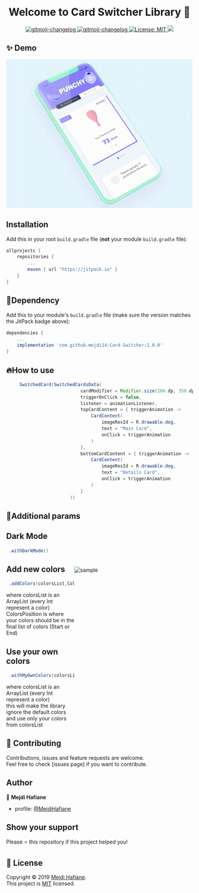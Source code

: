 <h1 align="center">Welcome to Card Switcher Library 👋</h1>

<p align="center">
  <a href="https://github.com/frinyvonnick/gitmoji-changelog">
    <img src="https://img.shields.io/badge/API-15%2B-blue.svg?style=flat" alt="gitmoji-changelog">
  </a>  <a href="https://github.com/frinyvonnick/gitmoji-changelog">
    <img src="https://jitpack.io/v/mejdi14/AndroidColorPicker.svg" alt="gitmoji-changelog">
  </a>
  </a>
	<a href="https://github.com/kefranabg/readme-md-generator/blob/master/LICENSE">
    <img alt="License: MIT" src="https://img.shields.io/badge/license-MIT-yellow.svg" target="_blank" />
  </a>
  <a href="https://codecov.io/gh/kefranabg/readme-md-generator">
    <img src="https://codecov.io/gh/kefranabg/readme-md-generator/branch/master/graph/badge.svg" />
  </a>
</p>

## ✨ Demo
<p align="center">
<img src="https://github.com/mejdi14/Card-Switcher/blob/main/app/images/demo.gif" height="400" width="550" >
	</p>


## Installation

Add this in your root `build.gradle` file (**not** your module `build.gradle` file):

```gradle
allprojects {
	repositories {
		...
		maven { url "https://jitpack.io" }
	}
}
``` 
## :hammer:Dependency

Add this to your module's `build.gradle` file (make sure the version matches the JitPack badge above):

```gradle
dependencies {
	...
	implementation 'com.github.mejdi14:Card-Switcher:1.0.0'
}
```


## :fire:How to use

``` java
     SwitchedCard(SwitchedCardsData(
                            cardModifier = Modifier.size(200.dp, 350.dp),
                            triggerOnClick = false,
                            listener = animationListener,
                            topCardContent = { triggerAnimation ->
                                CardContent(
                                    imageResId = R.drawable.dog,
                                    text = "Main Card",
                                    onClick = triggerAnimation
                                )
                            },
                            bottomCardContent = { triggerAnimation ->
                                CardContent(
                                    imageResId = R.drawable.dog,
                                    text = "Details Card",
                                    onClick = triggerAnimation
                                )
                            }
                        ))
```


## :art:Additional params

Dark Mode
-----
<img src="https://github.com/mejdi14/AndroidColorPicker/blob/master/images/dark4.png" alt="sample" title="sample" width="320" height="350" align="right" vspace="52" />

``` java
 .withDarkMode()
```
Add new colors
-----

``` java
 .addColors(colorsList,ColorsPosition.START)
```
where colorsList is an ArrayList<Int> (every Int represent a color)</br>
ColorsPosition is where your colors should be in the final list of colors (Start or End)

Use your own colors
-----

``` java
 .withMyOwnColors(colorsList)
```
where colorsList is an ArrayList<Int> (every Int represent a color)</br>
this will make the library ignore the default colors and use only your colors from colorsList




## 🤝 Contributing

Contributions, issues and feature requests are welcome.<br />
Feel free to check [issues page] if you want to contribute.<br />


## Author

👤 **Mejdi Hafiane**

- profile: [@MejdiHafiane](https://mejdi14.github.io/mejdi/#/about)

## Show your support

Please ⭐️ this repository if this project helped you!


## 📝 License

Copyright © 2019 [Mejdi Hafiane](https://github.com/mejdi14).<br />
This project is [MIT](https://github.com/mejdi14/readme-md-generator/blob/master/LICENSE) licensed.
